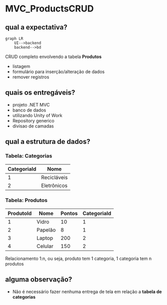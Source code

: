 # MVC_ProductsCRUD

## qual a expectativa?

```mermaid
graph LR
    UI-->backend
    backend-->bd
```
CRUD completo envolvendo a tabela **Produtos**

- listagem
- formulário para inserção/alteração de dados
- remover registros

## quais os entregáveis?

- projeto .NET MVC
- banco de dados
- utilizando Unity of Work
- Repository generico
- divisao de camadas

## qual a estrutura de dados?

### Tabela: Categorias

| CategoriaId | Nome |
| ------ | ------ |
| 1 | Recicláveis |
| 2 | Eletrônicos |

### Tabela: Produtos
| ProdutoId | Nome | Pontos | CategoriaId |
| ------ | ------ | ------ | ------ |
| 1 | Vidro |10|1|
| 2 | Papelão |8|1|
| 3 | Laptop |200|2|
| 4 | Celular |150|2|


Relacionamento 1:n, ou seja, produto tem 1 categoria, 1 categoria tem n produtos

## alguma observação?

- Não é necessário fazer nenhuma entrega de tela em relação a **tabela de categorias**
